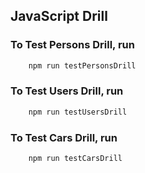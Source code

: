 ## JavaScript Drill

### To Test Persons Drill, run

```bash
    npm run testPersonsDrill
```

### To Test Users Drill, run

```bash
    npm run testUsersDrill
```

### To Test Cars Drill, run

```bash
    npm run testCarsDrill
```
